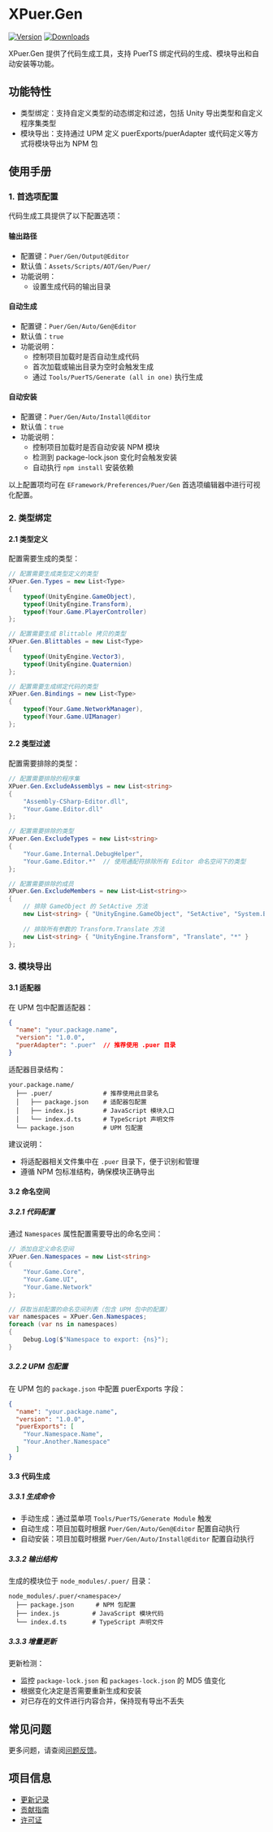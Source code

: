 # XPuer.Gen

[![Version](https://img.shields.io/npm/v/ep.u3d.puer)](https://www.npmjs.com/package/ep.u3d.puer)
[![Downloads](https://img.shields.io/npm/dm/ep.u3d.puer)](https://www.npmjs.com/package/ep.u3d.puer)

XPuer.Gen 提供了代码生成工具，支持 PuerTS 绑定代码的生成、模块导出和自动安装等功能。

## 功能特性

- 类型绑定：支持自定义类型的动态绑定和过滤，包括 Unity 导出类型和自定义程序集类型
- 模块导出：支持通过 UPM 定义 puerExports/puerAdapter 或代码定义等方式将模块导出为 NPM 包

## 使用手册

### 1. 首选项配置

代码生成工具提供了以下配置选项：

#### 输出路径
- 配置键：`Puer/Gen/Output@Editor`
- 默认值：`Assets/Scripts/AOT/Gen/Puer/`
- 功能说明：
  - 设置生成代码的输出目录

#### 自动生成
- 配置键：`Puer/Gen/Auto/Gen@Editor`
- 默认值：`true`
- 功能说明：
  - 控制项目加载时是否自动生成代码
  - 首次加载或输出目录为空时会触发生成
  - 通过 `Tools/PuerTS/Generate (all in one)` 执行生成

#### 自动安装
- 配置键：`Puer/Gen/Auto/Install@Editor`
- 默认值：`true`
- 功能说明：
  - 控制项目加载时是否自动安装 NPM 模块
  - 检测到 package-lock.json 变化时会触发安装
  - 自动执行 `npm install` 安装依赖

以上配置项均可在 `EFramework/Preferences/Puer/Gen` 首选项编辑器中进行可视化配置。

### 2. 类型绑定

#### 2.1 类型定义
配置需要生成的类型：
```csharp
// 配置需要生成类型定义的类型
XPuer.Gen.Types = new List<Type>
{
    typeof(UnityEngine.GameObject),
    typeof(UnityEngine.Transform),
    typeof(Your.Game.PlayerController)
};

// 配置需要生成 Blittable 拷贝的类型
XPuer.Gen.Blittables = new List<Type>
{
    typeof(UnityEngine.Vector3),
    typeof(UnityEngine.Quaternion)
};

// 配置需要生成绑定代码的类型
XPuer.Gen.Bindings = new List<Type>
{
    typeof(Your.Game.NetworkManager),
    typeof(Your.Game.UIManager)
};
```

#### 2.2 类型过滤
配置需要排除的类型：
```csharp
// 配置需要排除的程序集
XPuer.Gen.ExcludeAssemblys = new List<string>
{
    "Assembly-CSharp-Editor.dll",
    "Your.Game.Editor.dll"
};

// 配置需要排除的类型
XPuer.Gen.ExcludeTypes = new List<string>
{
    "Your.Game.Internal.DebugHelper",
    "Your.Game.Editor.*"  // 使用通配符排除所有 Editor 命名空间下的类型
};

// 配置需要排除的成员
XPuer.Gen.ExcludeMembers = new List<List<string>>
{
    // 排除 GameObject 的 SetActive 方法
    new List<string> { "UnityEngine.GameObject", "SetActive", "System.Boolean" },
    
    // 排除所有参数的 Transform.Translate 方法
    new List<string> { "UnityEngine.Transform", "Translate", "*" }
};
```

### 3. 模块导出

#### 3.1 适配器

在 UPM 包中配置适配器：

```json
{
  "name": "your.package.name",
  "version": "1.0.0",
  "puerAdapter": ".puer"  // 推荐使用 .puer 目录
}
```

适配器目录结构：
```
your.package.name/
  ├── .puer/              # 推荐使用此目录名
  │   ├── package.json    # 适配器包配置
  │   ├── index.js        # JavaScript 模块入口
  │   └── index.d.ts      # TypeScript 声明文件
  └── package.json        # UPM 包配置
```

建议说明：
- 将适配器相关文件集中在 `.puer` 目录下，便于识别和管理
- 遵循 NPM 包标准结构，确保模块正确导出

#### 3.2 命名空间

##### 3.2.1 代码配置
通过 `Namespaces` 属性配置需要导出的命名空间：
```csharp
// 添加自定义命名空间
XPuer.Gen.Namespaces = new List<string>
{
    "Your.Game.Core",
    "Your.Game.UI",
    "Your.Game.Network"
};

// 获取当前配置的命名空间列表（包含 UPM 包中的配置）
var namespaces = XPuer.Gen.Namespaces;
foreach (var ns in namespaces)
{
    Debug.Log($"Namespace to export: {ns}");
}
```

##### 3.2.2 UPM 包配置
在 UPM 包的 `package.json` 中配置 puerExports 字段：
```json
{
  "name": "your.package.name",
  "version": "1.0.0",
  "puerExports": [
    "Your.Namespace.Name",
    "Your.Another.Namespace"
  ]
}
```

#### 3.3 代码生成

##### 3.3.1 生成命令
- 手动生成：通过菜单项 `Tools/PuerTS/Generate Module` 触发
- 自动生成：项目加载时根据 `Puer/Gen/Auto/Gen@Editor` 配置自动执行
- 自动安装：项目加载时根据 `Puer/Gen/Auto/Install@Editor` 配置自动执行

##### 3.3.2 输出结构
生成的模块位于 `node_modules/.puer/` 目录：
```
node_modules/.puer/<namespace>/
  ├── package.json      # NPM 包配置
  ├── index.js         # JavaScript 模块代码
  └── index.d.ts       # TypeScript 声明文件
```

##### 3.3.3 增量更新
更新检测：
- 监控 `package-lock.json` 和 `packages-lock.json` 的 MD5 值变化
- 根据变化决定是否需要重新生成和安装
- 对已存在的文件进行内容合并，保持现有导出不丢失

## 常见问题

更多问题，请查阅[问题反馈](../CONTRIBUTING.md#问题反馈)。

## 项目信息

- [更新记录](../CHANGELOG.md)
- [贡献指南](../CONTRIBUTING.md)
- [许可证](../LICENSE)